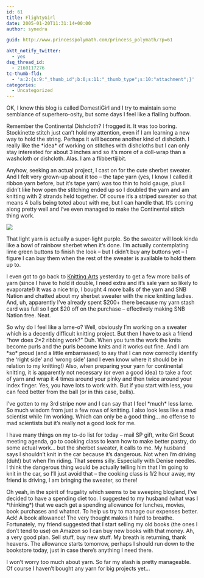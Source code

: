 ```yaml
---
id: 61
title: FlightyGirl
date: 2005-01-20T11:31:14+00:00
author: synedra

guid: http://www.princesspolymath.com/princess_polymath/?p=61

aktt_notify_twitter:
  - yes
dsq_thread_id:
  - 2160117276
tc-thumb-fld:
  - 'a:2:{s:9:"_thumb_id";b:0;s:11:"_thumb_type";s:10:"attachment";}'
categories:
  - Uncategorized
---
```

OK, I know this blog is called DomestiGirl and I try to maintain some semblance of superhero-osity, but some days I feel like a flailing buffoon.
  
Remember the Continental Dishcloth? I frogged it. It was too boring. Stockinette stitch just can&#8217;t hold my attention, even if I am learning a new way to hold the string. Perhaps it will become another kind of dishcloth. I really like the \*idea\* of working on stitches with dishcloths but I can only stay interested for about 3 inches and so it&#8217;s more of a doll-wrap than a washcloth or dishcloth. Alas. I am a flibbertijibit.
  
Anyhow, seeking an actual project, I cast on for the cute sherbet sweater. And I felt very grown-up about it too &#8211; the tape yarn (yes, I know I called it ribbon yarn before, but it&#8217;s tape yarn) was too thin to hold gauge, plus I didn&#8217;t like how open the stitching ended up so I doubled the yarn and am knitting with 2 strands held together. Of course it&#8217;s a striped sweater so that means 4 balls being toted about with me, but I can handle that. It&#8217;s coming along pretty well and I&#8217;ve even managed to make the Continental stitch thing work.
  
![](http://www.perlgoddess.com/blog/images/sweaterstart.jpg)
  
That light yarn is actually a super-light purple. So the sweater will look kinda like a bowl of rainbow sherbet when it&#8217;s done. I&#8217;m actually contemplating lime green buttons to finish the look &#8211; but I didn&#8217;t buy any buttons yet &#8211; I figure I can buy them when the rest of the sweater is available to hold them up to.
  
I even got to go back to [Knitting Arts](http://goknit.com) yesterday to get a few more balls of yarn (since I have to hold it double, I need extra and it&#8217;s sale yarn so likely to evaporate!) It was a nice trip, I bought 4 more balls of the yarn and SNB Nation and chatted about my sherbet sweater with the nice knitting ladies. And, uh, apparently I&#8217;ve already spent $200+ there because my yarn stash card was full so I got $20 off on the purchase &#8211; effectively making SNB Nation free. Neat.
  
So why do I feel like a lame-o? Well, obviously I&#8217;m working on a sweater which is a decently difficult knitting project. But then I have to ask a friend &#8220;how does 2&#215;2 ribbing work?&#8221; Duh. When you turn the work the knits become purls and the purls become knits and it works out fine. And I am \*so\* proud (and a little embarrassed) to say that I can now correctly identify the &#8216;right side&#8217; and &#8216;wrong side&#8217; (and I even know where it should be in relation to my knitting!) Also, when preparing your yarn for continental knitting, it is apparently not necessary (or even a good idea) to take a foot of yarn and wrap it 4 times around your pinky and then twice around your index finger. Yes, you have lots to work with. But if you start with less, you can feed better from the ball (or in this case, balls).
  
I&#8217;ve gotten to my 3rd stripe now and I can say that I feel \*much\* less lame. So much wisdom from just a few rows of knitting. I also look less like a mad scientist while I&#8217;m working. Which can only be a good thing&#8230; no offense to mad scientists but it&#8217;s really not a good look for me.
  
I have many things on my to-do list for today &#8211; mail SP gift, write Girl Scout meeting agenda, go to cooking class to learn how to make better pastry, do some actual work&#8230; but the sherbet sweater, it calls to me. My husband says I shouldn&#8217;t knit in the car because it&#8217;s dangerous. Not when I&#8217;m driving (duh!) but when I&#8217;m riding. That seems silly. Especially with Denise needles. I think the dangerous thing would be actually telling him that I&#8217;m going to knit in the car, so I&#8217;ll just avoid that &#8211; the cooking class is 1/2 hour away, my friend is driving, I am bringing the sweater, so there!
  
Oh yeah, in the spirit of frugality which seems to be sweeping blogland, I&#8217;ve decided to have a spending diet too. I suggested to my husband (what was I \*thinking\*) that we each get a spending allowance for lunches, movies, book purchases and whatnot. To help us try to manage our expenses better. Ack! A book allowance! The very thought makes it hard to breathe. Fortunately, my friend suggested that I start selling my old books (the ones I don&#8217;t tend to use) on Amazon so I can buy new books with that money. Ah, a very good plan. Sell stuff, buy new stuff. My breath is returning, thank heavens. The allowance starts tomorrow, perhaps I should run down to the bookstore today, just in case there&#8217;s anything I need there.
  
I won&#8217;t worry too much about yarn. So far my stash is pretty manageable. Of course I haven&#8217;t bought any yarn for big projects yet&#8230;